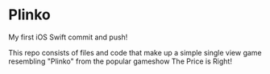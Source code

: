 # Plinko
My first iOS Swift commit and push!

This repo consists of files and code that make up a simple single view game resembling "Plinko" from the popular gameshow The Price is Right!
